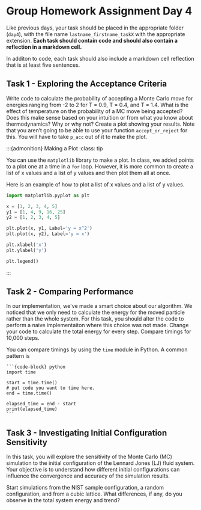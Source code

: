 # Group Homework Assignment Day 4

Like previous days, your task should be placed in the appropriate folder (`day4`), with the file name `lastname_firstname_taskX` with the appropriate extension.
**Each task should contain code and should also contain a reflection in a markdown cell.**

In additon to code, each task should also include a markdown cell reflection that is at least five sentences.

## Task 1 - Exploring the Acceptance Criteria
Write code to calculate the probability of accepting a Monte Carlo move for energies ranging from -2 to 2 for T = 0.9, T = 0.4, and T = 1.4. 
What is the effect of temperature on the probability of a MC move being accepted? Does this make sense based on your intuition or from what you know about thermodynamics? Why or why not? Create a plot showing your results. Note that you aren’t going to be able to use your function `accept_or_reject` for this. You will have to take `p_acc` out of it to make the plot.


:::{admonition} Making a Plot
:class: tip

You can use the `matplotlib` library to make a plot.
In class, we added points to a plot one at a time in a `for` loop.
However, it is more common to create a list of x values and a list of y values and then plot them all at once.

Here is an example of how to plot a list of x values and a list of y values.

```python
import matplotlib.pyplot as plt

x = [1, 2, 3, 4, 5] 
y1 = [1, 4, 9, 16, 25]
y2 = [1, 2, 3, 4, 5]

plt.plot(x, y1, Label='y = x^2')
plt.plot(x, y2), Label='y = x')

plt.xlabel('x')
plt.ylabel('y')

plt.legend()
```
:::


## Task 2 - Comparing Performance
In our implementation, we've made a smart choice about our algorithm. 
We noticed that we only need to calculate the energy for the moved particle rather than the whole system.
For this task, you should alter the code to perform a naive implementaiton where this choice was not made. 
Change your code to calculate the total energy for every step. 
Compare timings for 10,000 steps.

You can compare timings by using the `time` module in Python. 
A common pattern is 

````{tab-set-code}
```{code-block} python
import time

start = time.time()
# put code you want to time here.
end = time.time()

elapsed_time = end - start
print(elapsed_time)
```
````

## Task 3 - Investigating Initial Configuration Sensitivity
In this task, you will explore the sensitivity of the Monte Carlo (MC) simulation to the initial configuration of the Lennard Jones (LJ) fluid system. Your objective is to understand how different initial configurations can influence the convergence and accuracy of the simulation results.

Start simulations from the NIST sample configuration, a random configuration, and from a cubic lattice. 
What differences, if any, do you observe in the total system energy and trend?